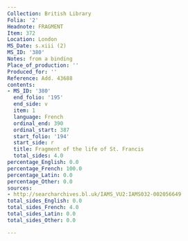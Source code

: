 ```yaml
---
Collection: British Library
Folia: '2'
Headnote: FRAGMENT
Item: 372
Location: London
MS_Date: s.xiii (2)
MS_ID: '380'
Notes: from a binding
Place_of_production: ''
Produced_for: ''
Reference: Add. 43688
contents:
- MS_ID: '380'
  end_folio: '195'
  end_side: v
  item: 1
  language: French
  ordinal_end: 390
  ordinal_start: 387
  start_folio: '194'
  start_side: r
  title: Fragment of the life of St. Francis
  total_sides: 4.0
percentage_English: 0.0
percentage_French: 100.0
percentage_Latin: 0.0
percentage_Other: 0.0
sources:
- http://searcharchives.bl.uk/IAMS_VU2:IAMS032-002056649
total_sides_English: 0.0
total_sides_French: 4.0
total_sides_Latin: 0.0
total_sides_Other: 0.0

---
```

